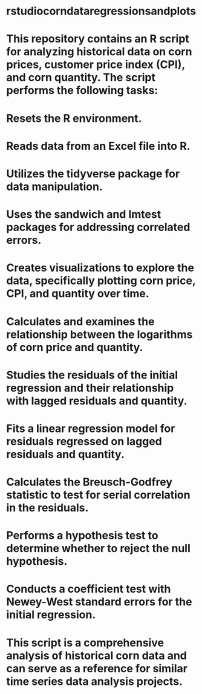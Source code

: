 # rstudiocorndataregressionsandplots
# This repository contains an R script for analyzing historical data on corn prices, customer price index (CPI), and corn quantity. The script performs the following tasks:

# Resets the R environment.
# Reads data from an Excel file into R.
# Utilizes the tidyverse package for data manipulation.
# Uses the sandwich and lmtest packages for addressing correlated errors.
# Creates visualizations to explore the data, specifically plotting corn price, CPI, and quantity over time.
# Calculates and examines the relationship between the logarithms of corn price and quantity.
# Studies the residuals of the initial regression and their relationship with lagged residuals and quantity.
# Fits a linear regression model for residuals regressed on lagged residuals and quantity.
# Calculates the Breusch-Godfrey statistic to test for serial correlation in the residuals.
# Performs a hypothesis test to determine whether to reject the null hypothesis.
# Conducts a coefficient test with Newey-West standard errors for the initial regression.

# This script is a comprehensive analysis of historical corn data and can serve as a reference for similar time series data analysis projects.
